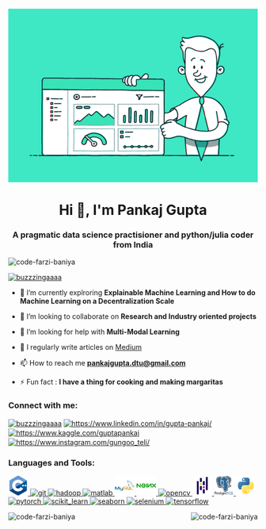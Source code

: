 <p align="center">
  <img src="https://github.com/code-farzi-baniya/code-farzi-baniya/blob/main/data.gif" align = "center" width="600" height="350"/>
</p>


<h1 align="center">Hi 👋, I'm Pankaj Gupta</h1>
<h3 align="center">A pragmatic data science practisioner and python/julia coder from India</h3>

<p align="left"> <img src="https://komarev.com/ghpvc/?username=code-farzi-baniya&label=Profile%20views&color=0e75b6&style=flat" alt="code-farzi-baniya" /> </p>

<p align="left"> <a href="https://twitter.com/buzzzingaaaa" target="blank"><img src="https://img.shields.io/twitter/follow/buzzzingaaaa?logo=twitter&style=for-the-badge" alt="buzzzingaaaa" /></a> </p>

- 🔭 I’m currently explroring **Explainable Machine Learning and How to do Machine Learning on a Decentralization Scale**

- 👯 I’m looking to collaborate on **Research and Industry oriented projects**

- 🤝 I’m looking for help with **Multi-Modal Learning**

- 📝 I regularly write articles on [Medium](Medium)

- 📫 How to reach me **pankajgupta.dtu@gmail.com**

- ⚡ Fun fact : **I have a thing for cooking and making margaritas**

<h3 align="left">Connect with me:</h3>
<p align="left">
<a href="https://twitter.com/buzzzingaaaa" target="blank"><img align="center" src="https://raw.githubusercontent.com/rahuldkjain/github-profile-readme-generator/master/src/images/icons/Social/twitter.svg" alt="buzzzingaaaa" height="30" width="40" /></a>
<a href="https://linkedin.com/in/https://www.linkedin.com/in/gupta-pankaj/" target="blank"><img align="center" src="https://raw.githubusercontent.com/rahuldkjain/github-profile-readme-generator/master/src/images/icons/Social/linked-in-alt.svg" alt="https://www.linkedin.com/in/gupta-pankaj/" height="30" width="40" /></a>
<a href="https://kaggle.com/https://www.kaggle.com/guptapankaj" target="blank"><img align="center" src="https://raw.githubusercontent.com/rahuldkjain/github-profile-readme-generator/master/src/images/icons/Social/kaggle.svg" alt="https://www.kaggle.com/guptapankaj" height="30" width="40" /></a>
<a href="https://instagram.com/https://www.instagram.com/gungoo_teli/" target="blank"><img align="center" src="https://raw.githubusercontent.com/rahuldkjain/github-profile-readme-generator/master/src/images/icons/Social/instagram.svg" alt="https://www.instagram.com/gungoo_teli/" height="30" width="40" /></a>
</p>

<h3 align="left">Languages and Tools:</h3>
<p align="left"> <a href="https://www.w3schools.com/cpp/" target="_blank" rel="noreferrer"> <img src="https://raw.githubusercontent.com/devicons/devicon/master/icons/cplusplus/cplusplus-original.svg" alt="cplusplus" width="40" height="40"/> </a> <a href="https://git-scm.com/" target="_blank" rel="noreferrer"> <img src="https://www.vectorlogo.zone/logos/git-scm/git-scm-icon.svg" alt="git" width="40" height="40"/> </a> <a href="https://hadoop.apache.org/" target="_blank" rel="noreferrer"> <img src="https://www.vectorlogo.zone/logos/apache_hadoop/apache_hadoop-icon.svg" alt="hadoop" width="40" height="40"/> </a> <a href="https://www.mathworks.com/" target="_blank" rel="noreferrer"> <img src="https://upload.wikimedia.org/wikipedia/commons/2/21/Matlab_Logo.png" alt="matlab" width="40" height="40"/> </a> <a href="https://www.mysql.com/" target="_blank" rel="noreferrer"> <img src="https://raw.githubusercontent.com/devicons/devicon/master/icons/mysql/mysql-original-wordmark.svg" alt="mysql" width="40" height="40"/> </a> <a href="https://www.nginx.com" target="_blank" rel="noreferrer"> <img src="https://raw.githubusercontent.com/devicons/devicon/master/icons/nginx/nginx-original.svg" alt="nginx" width="40" height="40"/> </a> <a href="https://opencv.org/" target="_blank" rel="noreferrer"> <img src="https://www.vectorlogo.zone/logos/opencv/opencv-icon.svg" alt="opencv" width="40" height="40"/> </a> <a href="https://pandas.pydata.org/" target="_blank" rel="noreferrer"> <img src="https://raw.githubusercontent.com/devicons/devicon/2ae2a900d2f041da66e950e4d48052658d850630/icons/pandas/pandas-original.svg" alt="pandas" width="40" height="40"/> </a> <a href="https://www.postgresql.org" target="_blank" rel="noreferrer"> <img src="https://raw.githubusercontent.com/devicons/devicon/master/icons/postgresql/postgresql-original-wordmark.svg" alt="postgresql" width="40" height="40"/> </a> <a href="https://www.python.org" target="_blank" rel="noreferrer"> <img src="https://raw.githubusercontent.com/devicons/devicon/master/icons/python/python-original.svg" alt="python" width="40" height="40"/> </a> <a href="https://pytorch.org/" target="_blank" rel="noreferrer"> <img src="https://www.vectorlogo.zone/logos/pytorch/pytorch-icon.svg" alt="pytorch" width="40" height="40"/> </a> <a href="https://scikit-learn.org/" target="_blank" rel="noreferrer"> <img src="https://upload.wikimedia.org/wikipedia/commons/0/05/Scikit_learn_logo_small.svg" alt="scikit_learn" width="40" height="40"/> </a> <a href="https://seaborn.pydata.org/" target="_blank" rel="noreferrer"> <img src="https://seaborn.pydata.org/_images/logo-mark-lightbg.svg" alt="seaborn" width="40" height="40"/> </a> <a href="https://www.selenium.dev" target="_blank" rel="noreferrer"> <img src="https://raw.githubusercontent.com/detain/svg-logos/780f25886640cef088af994181646db2f6b1a3f8/svg/selenium-logo.svg" alt="selenium" width="40" height="40"/> </a> <a href="https://www.tensorflow.org" target="_blank" rel="noreferrer"> <img src="https://www.vectorlogo.zone/logos/tensorflow/tensorflow-icon.svg" alt="tensorflow" width="40" height="40"/> </a> </p>

<p><img align="left" src="https://github-readme-stats.vercel.app/api/top-langs?username=code-farzi-baniya&show_icons=true&locale=en&layout=compact" alt="code-farzi-baniya" /></p>

<p>&nbsp;<img align="right" src="https://github-readme-stats.vercel.app/api?username=code-farzi-baniya&show_icons=true&locale=en" alt="code-farzi-baniya" /></p>


